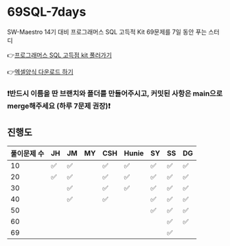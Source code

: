 # 69SQL-7days

SW-Maestro 14기 대비 프로그래머스 SQL 고득적 Kit 69문제를 7일 동안 푸는 스터디

👉[프로그래머스 SQL 고득점 kit 풀러가기](https://school.programmers.co.kr/learn/challenges?tab=sql_practice_kit)

👉[엑셀양식 다운로드 하기](https://docs.google.com/spreadsheets/d/1QXTwCkL-f9BbYO15qe2NCnqzQ03vuOh2ZA_nmWpZCCo/edit#gid=232438775)

### ❗️반드시 이름을 딴 브랜치와 폴더를 만들어주시고, 커밋된 사항은 main으로 merge해주세요 (하루 7문제 권장)❗️

## 진행도

| 풀이문제 수 | JH  | JM  | MY  | CSH | Hunie | SY  | SS  | DG  |
| ----------- | --- | --- | --- | --- | ----- | --- | --- | --- |
| 10          | ✅  | ✅  |     | ✅  | ✅    | ✅  | ✅  | ✅  |
| 20          | ✅  | ✅  |     | ✅  | ✅    | ✅  | ✅  | ✅  |
| 30          |     | ✅  |     | ✅  | ✅    | ✅  | ✅  | ✅  |
| 40          |     | ✅ |     | ✅  |       | ✅  | ✅  | ✅  |
| 50          |     |     |     |     |       | ✅  | ✅  | ✅  |
| 60          |     |     |     |     |       |     | ✅  | ✅  |
| 69          |     |     |     |     |       |     | ✅  |     |
